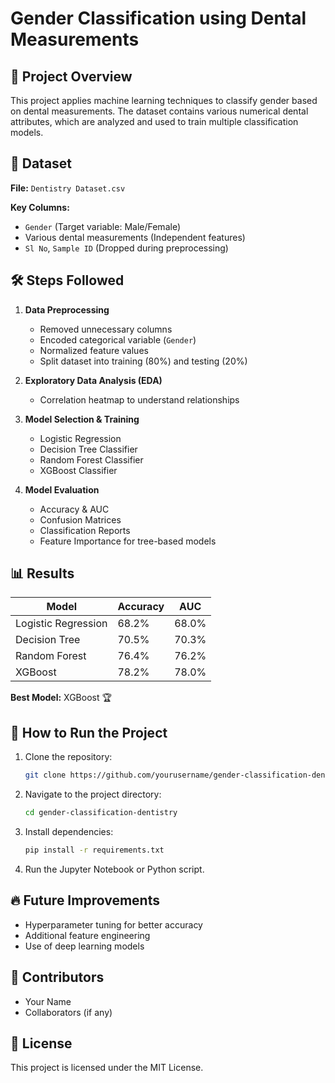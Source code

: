 # Gender Classification using Dental Measurements

## 📌 Project Overview
This project applies machine learning techniques to classify gender based on dental measurements. The dataset contains various numerical dental attributes, which are analyzed and used to train multiple classification models.

## 📂 Dataset
**File:** `Dentistry Dataset.csv`

**Key Columns:**
- `Gender` (Target variable: Male/Female)
- Various dental measurements (Independent features)
- `Sl No`, `Sample ID` (Dropped during preprocessing)

## 🛠️ Steps Followed
1. **Data Preprocessing**
   - Removed unnecessary columns
   - Encoded categorical variable (`Gender`)
   - Normalized feature values
   - Split dataset into training (80%) and testing (20%)

2. **Exploratory Data Analysis (EDA)**
   - Correlation heatmap to understand relationships

3. **Model Selection & Training**
   - Logistic Regression
   - Decision Tree Classifier
   - Random Forest Classifier
   - XGBoost Classifier

4. **Model Evaluation**
   - Accuracy & AUC
   - Confusion Matrices
   - Classification Reports
   - Feature Importance for tree-based models

## 📊 Results
| Model                | Accuracy | AUC  |
|----------------------|----------|------|
| Logistic Regression | 68.2%    | 68.0% |
| Decision Tree       | 70.5%    | 70.3% |
| Random Forest       | 76.4%    | 76.2% |
| XGBoost            | 78.2%    | 78.0% |

**Best Model:** XGBoost 🏆

## 📌 How to Run the Project
1. Clone the repository:
   ```bash
   git clone https://github.com/yourusername/gender-classification-dentistry.git
   ```
2. Navigate to the project directory:
   ```bash
   cd gender-classification-dentistry
   ```
3. Install dependencies:
   ```bash
   pip install -r requirements.txt
   ```
4. Run the Jupyter Notebook or Python script.

## 🔥 Future Improvements
- Hyperparameter tuning for better accuracy
- Additional feature engineering
- Use of deep learning models

## 👥 Contributors
- Your Name
- Collaborators (if any)

## 📝 License
This project is licensed under the MIT License.

